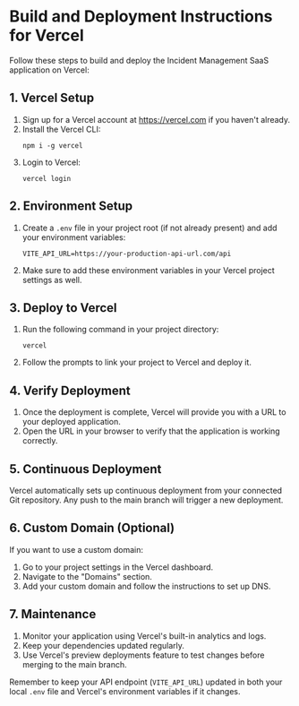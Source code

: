 # Build and Deployment Instructions for Vercel

Follow these steps to build and deploy the Incident Management SaaS application on Vercel:

## 1. Vercel Setup

1. Sign up for a Vercel account at https://vercel.com if you haven't already.
2. Install the Vercel CLI:
   ```
   npm i -g vercel
   ```
3. Login to Vercel:
   ```
   vercel login
   ```

## 2. Environment Setup

1. Create a `.env` file in your project root (if not already present) and add your environment variables:
   ```
   VITE_API_URL=https://your-production-api-url.com/api
   ```
2. Make sure to add these environment variables in your Vercel project settings as well.

## 3. Deploy to Vercel

1. Run the following command in your project directory:
   ```
   vercel
   ```
2. Follow the prompts to link your project to Vercel and deploy it.

## 4. Verify Deployment

1. Once the deployment is complete, Vercel will provide you with a URL to your deployed application.
2. Open the URL in your browser to verify that the application is working correctly.

## 5. Continuous Deployment

Vercel automatically sets up continuous deployment from your connected Git repository. Any push to the main branch will trigger a new deployment.

## 6. Custom Domain (Optional)

If you want to use a custom domain:

1. Go to your project settings in the Vercel dashboard.
2. Navigate to the "Domains" section.
3. Add your custom domain and follow the instructions to set up DNS.

## 7. Maintenance

1. Monitor your application using Vercel's built-in analytics and logs.
2. Keep your dependencies updated regularly.
3. Use Vercel's preview deployments feature to test changes before merging to the main branch.

Remember to keep your API endpoint (`VITE_API_URL`) updated in both your local `.env` file and Vercel's environment variables if it changes.